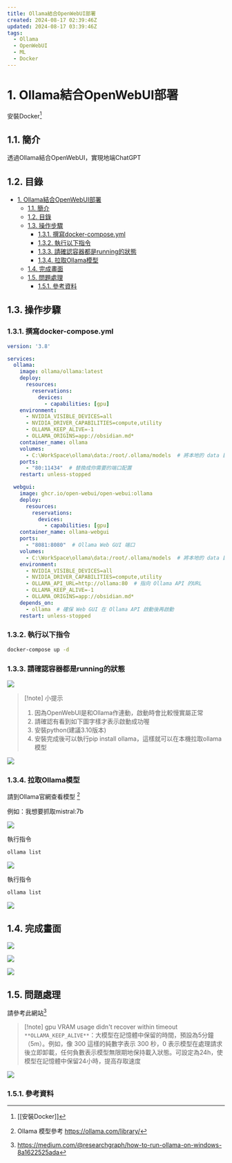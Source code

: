 ```yaml
---
title: Ollama結合OpenWebUI部署
created: 2024-08-17 02:39:46Z
updated: 2024-08-17 03:39:46Z
tags:
  - Ollama
  - OpenWebUI
  - ML
  - Docker
---
```

# 1. Ollama結合OpenWebUI部署

安裝Docker[^1]


## 1.1. 簡介

透過Ollama結合OpenWebUI，實現地端ChatGPT

## 1.2. 目錄

- [1. Ollama結合OpenWebUI部署](#1-ollama結合openwebui部署)
  - [1.1. 簡介](#11-簡介)
  - [1.2. 目錄](#12-目錄)
  - [1.3. 操作步驟](#13-操作步驟)
    - [1.3.1. 撰寫docker-compose.yml](#131-撰寫docker-composeyml)
    - [1.3.2. 執行以下指令](#132-執行以下指令)
    - [1.3.3. 請確認容器都是running的狀態](#133-請確認容器都是running的狀態)
    - [1.3.4. 拉取Ollama模型](#134-拉取ollama模型)
  - [1.4. 完成畫面](#14-完成畫面)
  - [1.5. 問題處理](#15-問題處理)
    - [1.5.1. 參考資料](#151-參考資料)


<!--more-->
## 1.3. 操作步驟

### 1.3.1. 撰寫docker-compose.yml

```yaml
version: '3.8'

services:
  ollama:
    image: ollama/ollama:latest
    deploy:
      resources:
        reservations:
          devices:
            - capabilities: [gpu]
    environment:
      - NVIDIA_VISIBLE_DEVICES=all
      - NVIDIA_DRIVER_CAPABILITIES=compute,utility
      - OLLAMA_KEEP_ALIVE=-1
      - OLLAMA_ORIGINS=app://obsidian.md*
    container_name: ollama
    volumes:
      - C:\WorkSpace\ollama\data:/root/.ollama/models  # 將本地的 data 目錄掛載到容器內
    ports:
      - "80:11434"  # 替換成你需要的端口配置
    restart: unless-stopped

  webgui:
    image: ghcr.io/open-webui/open-webui:ollama
    deploy:
      resources:
        reservations:
          devices:
            - capabilities: [gpu]
    container_name: ollama-webgui
    ports:
      - "8081:8080"  # Ollama Web GUI 端口
    volumes:
      - C:\WorkSpace\ollama\data:/root/.ollama/models  # 將本地的 data 目錄掛載到容器內
    environment:
      - NVIDIA_VISIBLE_DEVICES=all
      - NVIDIA_DRIVER_CAPABILITIES=compute,utility
      - OLLAMA_API_URL=http://ollama:80  # 指向 Ollama API 的URL
      - OLLAMA_KEEP_ALIVE=-1
      - OLLAMA_ORIGINS=app://obsidian.md*
    depends_on:
      - ollama  # 確保 Web GUI 在 Ollama API 啟動後再啟動
    restart: unless-stopped
```


### 1.3.2. 執行以下指令

```bash
docker-compose up -d
```


### 1.3.3. 請確認容器都是running的狀態

![](https://markweb.idv.tw/uploads/202408142222136.png)



> [!note] 小提示
> 1. 因為OpenWebUI是和Ollama作連動，啟動時會比較慢實屬正常
> 2. 請確認有看到如下圖字樣才表示啟動成功喔
> 3. 安裝python(建議3.10版本)
> 4. 安裝完成後可以執行pip install ollama，這樣就可以在本機拉取ollama模型


![](https://markweb.idv.tw/uploads/202408142224768.png)


### 1.3.4. 拉取Ollama模型

請到Ollama官網查看模型 [^2]

例如：我想要抓取mistral:7b

![](https://markweb.idv.tw/uploads/202408142233739.png)


執行指令

```bash
ollama list
```

![](https://markweb.idv.tw/uploads/202408142235211.png)


執行指令

```bash
ollama list
```

![](https://markweb.idv.tw/uploads/202408142230593.png)

## 1.4. 完成畫面

![](https://markweb.idv.tw/uploads/202408142217664.png)


![](https://markweb.idv.tw/uploads/202408142217682.png)

![](https://markweb.idv.tw/uploads/202408142218986.png)


## 1.5. 問題處理

請參考此網站[^3]

> [!note]  gpu VRAM usage didn't recover within timeout
>  `**OLLAMA_KEEP_ALIVE**`：大模型在記憶體中保留的時間，預設為5分鐘（5m）。例如，像 300 這樣的純數字表示 300 秒，0 表示模型在處理請求後立即卸載，任何負數表示模型無限期地保持載入狀態。可設定為24h，使模型在記憶體中保留24小時，提高存取速度

![](https://markweb.idv.tw/uploads/202408142325268.png)
### 1.5.1. 參考資料

[^1]: [[安裝Docker]]
[^2]: Ollama 模型參考 https://ollama.com/library/
[^3]:  https://medium.com/@researchgraph/how-to-run-ollama-on-windows-8a1622525ada


